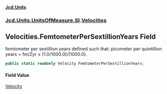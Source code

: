 #### [Jcd.Units](index 'index')
### [Jcd.Units.UnitsOfMeasure.SI](Jcd.Units.UnitsOfMeasure.SI 'Jcd.Units.UnitsOfMeasure.SI').[Velocities](Velocities 'Jcd.Units.UnitsOfMeasure.SI.Velocities')

## Velocities.FemtometerPerSextillionYears Field

femtometer per sextillion years defined such that: picometer per quintillion years = fm/Zyr × (1.0/1000.0)/(1000.0).

```csharp
public static readonly Velocity FemtometerPerSextillionYears;
```

#### Field Value
[Velocity](Velocity 'Jcd.Units.UnitTypes.Velocity')